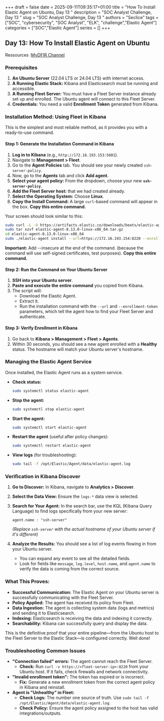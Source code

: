 +++ 
draft = false
date = 2025-09-11T09:35:17+01:00
title = "How To Install Elastic Agent on Ubuntu, Day 13 "
description = "SOC Analyst Challenge, Day 13 "
slug = "SOC Analyst Challenge, Day 13 "
authors = "Seclice"
tags = ["SOC", "cybersecurity", "SOC Analyst", "ELK", "challenge","Elastic Agent"]
categories = ["SOC","Elastic Agent"]
series = []
+++


## Day 13: How To Install Elastic Agent on Ubuntu
Ressources :[MyDFIR Channel](https://www.youtube.com/@MyDFIR/)

 

### **Prerequisites**
1.  **An Ubuntu Server** (22.04 LTS or 24.04 LTS) with internet access.
2.  **A Running Elastic Stack:** Kibana and Elasticsearch must be running and accessible.
3.  **A Running Fleet Server:** You must have a Fleet Server instance already set up and enrolled. The Ubuntu agent will connect to this Fleet Server.
4.  **Credentials:** You need a valid **Enrollment Token** generated from Kibana.


### **Installation Method: Using Fleet in Kibana**

This is the simplest and most reliable method, as it provides you with a ready-to-use command.

#### **Step 1: Generate the Installation Command in Kibana**


1.  **Log in to Kibana** (e.g., `http://172.16.193.153:5601`).
2.  Navigate to **Management > Fleet**.
3.  Go to the **Agent Policies** tab. You should see your newly created `ssh-server-policy`.
4.  Now, go to the **Agents** tab and click **Add agent**.
5.  **Select your agent policy:** From the dropdown, choose your new **`ssh-server-policy`**.
6.  **Add the Fleet Server host:** that we had created already.
7.  **Select the Operating System:** Choose **Linux**.
8.  **Copy the Install Command:** A large `curl`-based command will appear in the box. **Copy this entire command.**

Your screen should look similar to this:

```bash
sudo curl -L -O https://artifacts.elastic.co/downloads/beats/elastic-agent/elastic-agent-8.13.0-linux-x86_64.tar.gz
sudo tar xzvf elastic-agent-8.13.0-linux-x86_64.tar.gz
cd elastic-agent-8.13.0-linux-x86_64
sudo ./elastic-agent install --url=https://172.16.193.154:8220 --enrollment-token=SFMyNTY...
```
**Important:** Add --insecure at the end of the command. (because the command will use self-signed certificates, test purposes).
**Copy this entire command.**

#### **Step 2: Run the Command on Your Ubuntu Server**

1.  **SSH into your Ubuntu server**.
2.  **Paste and execute the entire command** you copied from Kibana.
3.  The script will:
    *   Download the Elastic Agent.
    *   Extract it.
    *   Run the installation command with the `--url` and `--enrollment-token` parameters, which tell the agent how to find your Fleet Server and authenticate.

#### **Step 3: Verify Enrollment in Kibana**

1.  Go back to **Kibana > Management > Fleet > Agents**.
2.  Within 30 seconds, you should see a new agent enrolled with a **Healthy** status. The hostname will match your Ubuntu server's hostname.



### **Managing the Elastic Agent Service**

Once installed, the Elastic Agent runs as a system service.

*   **Check status:**
    ```bash
    sudo systemctl status elastic-agent
    ```
*   **Stop the agent:**
    ```bash
    sudo systemctl stop elastic-agent
    ```
*   **Start the agent:**
    ```bash
    sudo systemctl start elastic-agent
    ```
*   **Restart the agent** (useful after policy changes):
    ```bash
    sudo systemctl restart elastic-agent
    ```
*   **View logs** (for troubleshooting):
    ```bash
    sudo tail -f /opt/Elastic/Agent/data/elastic-agent.log
    ```


### **Verification in Kibana Discover**

1.  **Go to Discover:** In Kibana, navigate to **Analytics > Discover**.
2.  **Select the Data View:** Ensure the `logs-*` data view is selected.
3.  **Search for Your Agent:** In the search bar, use the KQL (Kibana Query Language) to find logs specifically from your new server:
    ```
    agent.name : "ssh-server"
    ```
    *(Replace `ssh-server` with the actual hostname of your Ubuntu server if it's different)*

4.  **Analyze the Results:** You should see a list of log events flowing in from your Ubuntu server.
    *   You can expand any event to see all the detailed fields.
    *   Look for fields like `message`, `log.level`, `host.name`, and `agent.name` to verify the data is coming from the correct source.

    

### **What This Proves:**

*   **Successful Communication:** The Elastic Agent on your Ubuntu server is successfully communicating with the Fleet Server.
*   **Policy Applied:** The agent has received its policy from Fleet.
*   **Data Ingestion:** The agent is collecting system data (logs and metrics) and sending it to Elasticsearch.
*   **Indexing:** Elasticsearch is receiving the data and indexing it correctly.
*   **Searchability:** Kibana can successfully query and display the data.

This is the definitive proof that your entire pipeline—from the Ubuntu host to the Fleet Server to the Elastic Stack—is configured correctly. Well done!


### **Troubleshooting Common Issues**

*   **"Connection failed" errors:** The agent cannot reach the Fleet Server.
    *   **Check:** Run `curl -v https://<fleet-server-ip>:8220` from your Ubuntu host. If it fails, check firewalls and network connectivity.
*   **"Invalid enrollment token":** The token has expired or is incorrect.
    *   **Fix:** Generate a new enrollment token from the correct agent policy in Kibana and reinstall.
*   **Agent is "Unhealthy" in Fleet:**
    *   **Check Logs:** The number one source of truth. Use `sudo tail -f /opt/Elastic/Agent/data/elastic-agent.log`.
    *   **Check Policy:** Ensure the agent policy assigned to the host has valid integrations/outputs.
